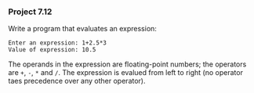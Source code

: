 ### Project 7.12
Write a program that evaluates an expression:

```
Enter an expression: 1+2.5*3
Value of expression: 10.5
```

The operands in  the expression are floating-point numbers; the operators are
`+`, `-`, `*` and `/`. The expression is evalued from left to right (no operator
taes precedence over any other operator).
